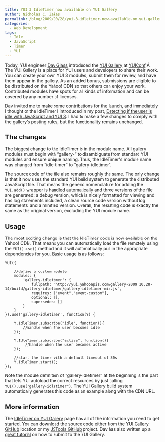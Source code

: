 ```yaml
---
title: YUI 3 IdleTimer now available on YUI Gallery
author: Nicholas C. Zakas
permalink: /blog/2009/10/28/yui-3-idletimer-now-available-on-yui-gallery/
categories:
  - Web Development
tags:
  - Idle
  - JavaScript
  - Timer
  - YUI
---
```

Today, YUI engineer [Dav Glass][1] introduced the [YUI Gallery][2] at [YUIConf][3].Â  The YUI Gallery is a place for YUI users and developers to share their work. You can create your own YUI 3 modules, submit them for review, and have them appear in the gallery. As an added bonus, submissions are eligible to be distributed on the Yahoo! CDN so that others can enjoy your work. Contributed modules have spots for all kinds of information and can be covered by any number of licenses.

Dav invited me to make some contributions for the launch, and immediately I thought of the IdleTimer I introduced in my post, [Detecting if the user is idle with JavaScript and YUI 3][4]. I had to make a few changes to comply with the gallery's posting rules, but the functionality remains unchanged.

## The changes

The biggest change to the IdleTimer is in the module name. All gallery modules must begin with &#8220;gallery-&#8221; to disambiguate from standard YUI modules and ensure unique naming. Thus, the IdleTimer's module name was changed from &#8220;idle-timer&#8221; to &#8220;gallery-idletimer&#8221;.

The source code of the file also remains roughly the same. The only change is that it now uses the standard YUI build system to generate the distributed JavaScript file. That means the generic nomenclature for adding the `YUI.add()` wrapper is handled automatically and three versions of the file are generated: a debug version, which is nicely formatted for viewing and has log statements included, a clean source code version without log statements, and a minified version. Overall, the resulting code is exactly the same as the original version, excluding the YUI module name.

## Usage

The most exciting change is that the IdleTimer code is now available on the Yahoo! CDN. That means you can automatically load the file remotely using the `YUI().use()` method and it will automatically pull in the appropriate dependencies for you. Basic usage is as follows:

    YUI({
    
        //define a custom module
        modules: {
            'gallery-idletimer': {
                fullpath: 'http://yui.yahooapis.com/gallery-2009.10.28-14/build/gallery-idletimer/gallery-idletimer-min.js',
                requires: ["event","event-custom"],
                optional: [],
                supersedes: []
            }
        }
    }).use('gallery-idletimer', function(Y) {
    
        Y.IdleTimer.subscribe("idle", function(){
            //handle when the user becomes idle
        });
    
        Y.IdleTimer.subscribe("active", function(){
             //handle when the user becomes active
        });
    
        //start the timer with a default timeout of 30s
        Y.IdleTimer.start();
    });

Note the module definition of &#8220;gallery-idletimer&#8221; at the beginning is the part that lets YUI autoload the correct resources by just calling `YUI().use("gallery-idletimer")`. The YUI Gallery build system automatically generates this code as an example along with the CDN URL.

## More information

The [IdleTimer on YUI Gallery][5] page has all of the information you need to get started. You can download the source code either from the [YUI Gallery GitHub][6] location or my [JSTools GitHub][7] project. Dav has also written up a [great tutorial][8] on how to submit to the YUI Gallery.

 [1]: http://blog.davglass.com/
 [2]: http://www.yuilibrary.com/gallery
 [3]: http://yuilibrary.com/yuiconf2009/
 [4]: {{site.url}}/blog/2009/06/02/detecting-if-the-user-is-idle-with-javascript-and-yui-3/
 [5]: http://yuilibrary.com/gallery/show/idletimer
 [6]: http://www.github.com/yui/yui3-gallery/
 [7]: http://www.github.com/nzakas/jstools/\
 [8]: http://yuilibrary.com/gallery/developer
